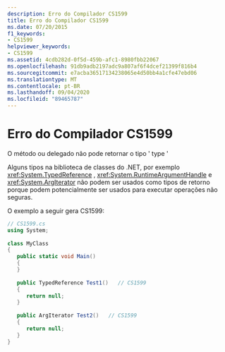 ```yaml
---
description: Erro do Compilador CS1599
title: Erro do Compilador CS1599
ms.date: 07/20/2015
f1_keywords:
- CS1599
helpviewer_keywords:
- CS1599
ms.assetid: 4cdb282d-0f5d-459b-afc1-8980fbb22067
ms.openlocfilehash: 91db9adb2197adc9a807af6f4dcef21399f816b4
ms.sourcegitcommit: e7acba36517134238065e4d50bb4a1cfe47ebd06
ms.translationtype: MT
ms.contentlocale: pt-BR
ms.lasthandoff: 09/04/2020
ms.locfileid: "89465787"
---
```

# <a name="compiler-error-cs1599"></a>Erro do Compilador CS1599
O método ou delegado não pode retornar o tipo ' type '  
  
 Alguns tipos na biblioteca de classes do .NET, por exemplo <xref:System.TypedReference> , <xref:System.RuntimeArgumentHandle> e <xref:System.ArgIterator> não podem ser usados como tipos de retorno porque podem potencialmente ser usados para executar operações não seguras.  
  
 O exemplo a seguir gera CS1599:  
  
```csharp  
// CS1599.cs  
using System;  
  
class MyClass  
{  
   public static void Main()  
   {  
   }  
  
   public TypedReference Test1()   // CS1599  
   {  
      return null;  
   }  
  
   public ArgIterator Test2()   // CS1599  
   {  
      return null;  
   }  
}  
```
